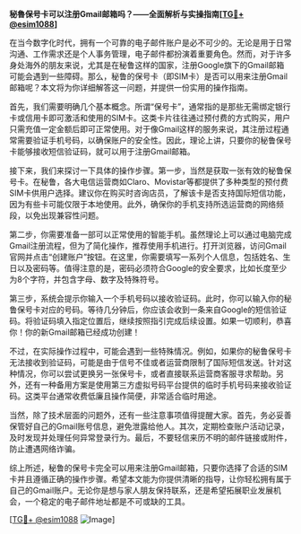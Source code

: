 **秘魯保号卡可以注册Gmail邮箱吗？——全面解析与实操指南[[TG💪+ @esim1088](https://t.me/s/esim1088)]**

在当今数字化时代，拥有一个可靠的电子邮件账户是必不可少的。无论是用于日常沟通、工作需求还是个人事务管理，电子邮件都扮演着重要角色。然而，对于许多身处海外的朋友来说，尤其是在秘鲁这样的国家，注册Google旗下的Gmail邮箱可能会遇到一些障碍。那么，秘鲁的保号卡（即SIM卡）是否可以用来注册Gmail邮箱呢？本文将为你详细解答这一问题，并提供一份实用的操作指南。

首先，我们需要明确几个基本概念。所谓“保号卡”，通常指的是那些无需绑定银行卡或信用卡即可激活和使用的SIM卡。这类卡片往往通过预付费的方式购买，用户只需充值一定金额后即可正常使用。对于像Gmail这样的服务来说，其注册过程通常需要验证手机号码，以确保账户的安全性。因此，理论上讲，只要你的秘鲁保号卡能够接收短信验证码，就可以用于注册Gmail邮箱。

接下来，我们来探讨一下具体的操作步骤。第一步，当然是获取一张有效的秘鲁保号卡。在秘鲁，各大电信运营商如Claro、Movistar等都提供了多种类型的预付费SIM卡供用户选择。建议你在购买时咨询店员，了解该卡是否支持国际短信功能，因为有些卡可能仅限于本地使用。此外，确保你的手机支持所选运营商的网络频段，以免出现兼容性问题。

第二步，你需要准备一部可以正常使用的智能手机。虽然理论上可以通过电脑完成Gmail注册流程，但为了简化操作，推荐使用手机进行。打开浏览器，访问Gmail官网并点击“创建账户”按钮。在这里，你需要填写一系列个人信息，包括姓名、生日以及密码等。值得注意的是，密码必须符合Google的安全要求，比如长度至少为8个字符，并包含字母、数字及特殊符号。

第三步，系统会提示你输入一个手机号码以接收验证码。此时，你可以输入你的秘鲁保号卡对应的号码。等待几分钟后，你应该会收到一条来自Google的短信验证码。将验证码填入指定位置后，继续按照指引完成后续设置。如果一切顺利，恭喜你！你的新Gmail邮箱已经成功创建！

不过，在实际操作过程中，可能会遇到一些特殊情况。例如，如果你的秘鲁保号卡无法接收到验证码，可能是由于信号不佳或者运营商限制了国际短信发送。针对这种情况，你可以尝试更换另一张保号卡，或者直接联系运营商客服寻求帮助。另外，还有一种备用方案是使用第三方虚拟号码平台提供的临时手机号码来接收验证码。这类平台通常收费低廉且操作简便，非常适合临时用途。

当然，除了技术层面的问题外，还有一些注意事项值得提醒大家。首先，务必妥善保管好自己的Gmail账号信息，避免泄露给他人。其次，定期检查账户活动记录，及时发现并处理任何异常登录行为。最后，不要轻信来历不明的邮件链接或附件，防止遭遇网络诈骗。

综上所述，秘鲁的保号卡完全可以用来注册Gmail邮箱，只要你选择了合适的SIM卡并且遵循正确的操作步骤。希望本文能为你提供清晰的指导，让你轻松拥有属于自己的Gmail账户。无论你是想与家人朋友保持联系，还是希望拓展职业发展机会，一个稳定的电子邮件地址都是不可或缺的工具。

[[TG💪+ @esim1088](https://t.me/s/esim1088) ![Image](https://i.postimg.cc/4NQfJmqS/Snipaste-2025-05-13-00-14-12.png)]